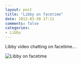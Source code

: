 ```yaml
---
layout: post
title: "Libby on facetime"
date: 2012-03-30 17:11
comments: false
categories: 
- Libby
---
```

Libby video chatting on facetime...



![Libby on facetime](http://media.eick.us/media/photographs/2012/2012-03-28/Random-iPhone-14.jpg)
  
